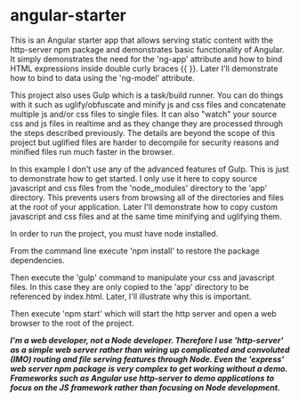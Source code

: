 # angular-starter

This is an Angular starter app that allows serving static content with the http-server npm package and demonstrates basic functionality of Angular. It simply demonstrates the need for the 'ng-app' attribute and how to bind HTML expressions inside double curly braces {{ }}. Later I'll demonstrate how to bind to data using the 'ng-model' attribute.

This project also uses Gulp which is a task/build runner. You can do things with it such as uglify/obfuscate and minify js and css files and concatenate multiple js and/or css files to single files. It can also "watch" your source css and js files in realtime and as they change they are processed through the steps described previously. The details are beyond the scope of this project but uglified files are harder to decompile for security reasons and minified files run much faster in the browser.

In this example I don't use any of the advanced features of Gulp. This is just to demonstrate how to get started. I only use it here to copy source javascript and css files from the 'node_modules' directory to the 'app' directory. This prevents users from browsing all of the directories and files at the root of your application. Later I'll demonstrate how to copy custom javascript and css files and at the same time minifying and uglifying them.

In order to run the project, you must have node installed.

From the command line execute 'npm install' to restore the package dependencies.

Then execute the 'gulp' command to manipulate your css and javascript files. In this case they are only copied to the 'app' directory to be referenced by index.html. Later, I'll illustrate why this is important.

Then execute 'npm start' which will start the http server and open a web browser to the root of the project.

***I'm a web developer, not a Node developer. Therefore I use 'http-server' as a simple web server rather than wiring up complicated and convoluted (IMO) routing and file serving features through Node. Even the 'express' web server npm package is very complex to get working without a demo. Frameworks such as Angular use http-server to demo applications to focus on the JS framework rather than focusing on Node development.***
